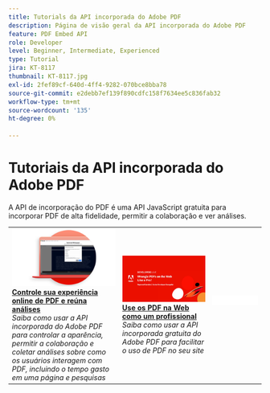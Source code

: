 ```yaml
---
title: Tutorials da API incorporada do Adobe PDF
description: Página de visão geral da API incorporada do Adobe PDF
feature: PDF Embed API
role: Developer
level: Beginner, Intermediate, Experienced
type: Tutorial
jira: KT-8117
thumbnail: KT-8117.jpg
exl-id: 2fef89cf-640d-4ff4-9282-070bce8bba78
source-git-commit: e2debb7ef139f890cdfc158f7634ee5c836fab32
workflow-type: tm+mt
source-wordcount: '135'
ht-degree: 0%

---
```


# Tutoriais da API incorporada do Adobe PDF

A API de incorporação do PDF é uma API JavaScript gratuita para incorporar PDF de alta fidelidade, permitir a colaboração e ver análises.

<table style="table-layout:fixed">
<tr>
 <td>
   <a href="controlpdfexperience.md">
      <img alt="Controle sua experiência online de PDF e reúna análises" src="assets/ControlPDF_thumb.png" />
   </a>
    <div>
   <a href="controlpdfexperience.md"><strong>Controle sua experiência online de PDF e reúna análises</strong></a>
    </div>
    <em>Saiba como usar a API incorporada do Adobe PDF para controlar a aparência, permitir a colaboração e coletar análises sobre como os usuários interagem com PDF, incluindo o tempo gasto em uma página e pesquisas</em>
    <br>
  </td>
  <td>
   <a href="https://experienceleague.adobe.com/docs/adobe-developers-live-events/events/2021/oct2021/pdf-embed-api.html">
      <img alt="Use os PDF na Web como um profissional" src="assets/Wrangle_1280.png" />
   </a>
    <div>
   <a href="https://experienceleague.adobe.com/docs/adobe-developers-live-events/events/2021/oct2021/pdf-embed-api.html"><strong>Use os PDF na Web como um profissional</strong></a>
    </div>
    <em>Saiba como usar a API incorporada gratuita do Adobe PDF para facilitar o uso de PDF no seu site</em>
    <br>
  </td>
  <td>
    <img alt="Espaçador" src="../assets/WhiteBanner_Placeholder.png" />
    <div>
    <br>
  </td>
</tr>
</table>
